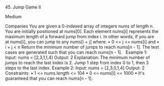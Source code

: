 45. Jump Game II


Medium

Companies
You are given a 0-indexed array of integers nums of length n. You are initially positioned at nums[0].
Each element nums[i] represents the maximum length of a forward jump from index i. In other words, if you are at nums[i], you can jump to any nums[i + j] where:
	•	0 <= j <= nums[i] and
	•	i + j < n
Return the minimum number of jumps to reach nums[n - 1]. The test cases are generated such that you can reach nums[n - 1].
 
Example 1:
Input: nums = [2,3,1,1,4]
Output: 2
Explanation: The minimum number of jumps to reach the last index is 2. Jump 1 step from index 0 to 1, then 3 steps to the last index.
Example 2:
Input: nums = [2,3,0,1,4]
Output: 2
 
Constraints:
	•	1 <= nums.length <= 104
	•	0 <= nums[i] <= 1000
	•	It's guaranteed that you can reach nums[n - 1].
